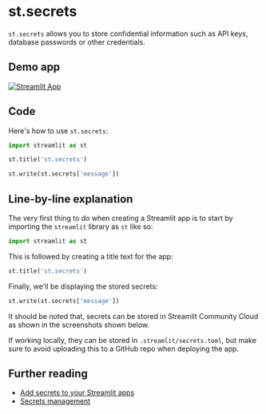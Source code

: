 # st.secrets

`st.secrets` allows you to store confidential information such as API keys, database passwords or other credentials.

## Demo app

[![Streamlit App](https://static.streamlit.io/badges/streamlit_badge_black_white.svg)](https://share.streamlit.io/dataprofessor/st.secrets/)

## Code
Here's how to use `st.secrets`:
```python
import streamlit as st

st.title('st.secrets')

st.write(st.secrets['message'])
```

## Line-by-line explanation
The very first thing to do when creating a Streamlit app is to start by importing the `streamlit` library as `st` like so:
```python
import streamlit as st
```

This is followed by creating a title text for the app:
```python
st.title('st.secrets')
```

Finally, we'll be displaying the stored secrets:
```python
st.write(st.secrets['message'])
```

It should be noted that, secrets can be stored in Streamlit Community Cloud as shown in the screenshots shown below.

If working locally, they can be stored in `.streamlit/secrets.toml`, but make sure to avoid uploading this to a GitHub repo when deploying the app.

## Further reading
- [Add secrets to your Streamlit apps](https://blog.streamlit.io/secrets-in-sharing-apps/)
- [Secrets management](https://docs.streamlit.io/streamlit-cloud/get-started/deploy-an-app/connect-to-data-sources/secrets-management)
